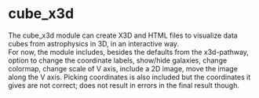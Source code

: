 # cube_x3d
The cube_x3d module can create X3D and HTML files to visualize data cubes from astrophysics in 3D, in an interactive way.<br/>
For now, the module includes, besides the defaults from the x3d-pathway, option to change the coordinate labels, show/hide galaxies, 
change colormap, change scale of V axis, include a 2D image, move the image along the V axis. Picking coordinates is also included but the coordinates 
it gives are not correct; does not result in errors in the final result though.
